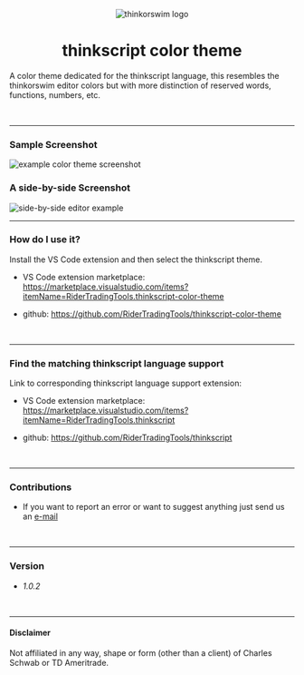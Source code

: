 
<p align="center"> <img src="https://ridertradingtools.com/images/thinkorswim.png" alt="thinkorswim logo"> </p>
<h1  align="center"> thinkscript color theme </h1> 


A color theme dedicated for the thinkscript language, this resembles the thinkorswim editor colors but with more distinction of reserved words, functions, numbers, etc.

<br>

---

### Sample Screenshot
<img src="https://ridertradingtools.com/images/example_ts_color_theme.png" alt="example color theme screenshot">

<br>

### A side-by-side Screenshot
<img src="https://ridertradingtools.com/images/side-by-side_example.png" alt="side-by-side editor example">

<br>

---

### How do I use it?

Install the VS Code extension and then select the thinkscript theme.

- VS Code extension marketplace:  https://marketplace.visualstudio.com/items?itemName=RiderTradingTools.thinkscript-color-theme

- github: https://github.com/RiderTradingTools/thinkscript-color-theme

<br>

---

### Find the matching thinkscript language support
Link to corresponding thinkscript language support extension: 

- VS Code extension marketplace:  https://marketplace.visualstudio.com/items?itemName=RiderTradingTools.thinkscript

- github: https://github.com/RiderTradingTools/thinkscript

<br>

---

### Contributions

- If you want to report an error or want to suggest anything just send us an [e-mail](mailto:tools@ridertradingtools.com)

<br>

---

### Version 
- *1.0.2*

<br>

- ---
#### Disclaimer
Not affiliated in any way, shape or form (other than a client) of Charles Schwab or TD Ameritrade.

